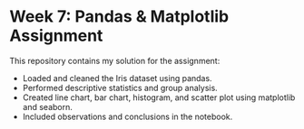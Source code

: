 # Week 7: Pandas & Matplotlib Assignment

This repository contains my solution for the assignment:
- Loaded and cleaned the Iris dataset using pandas.
- Performed descriptive statistics and group analysis.
- Created line chart, bar chart, histogram, and scatter plot using matplotlib and seaborn.
- Included observations and conclusions in the notebook.
